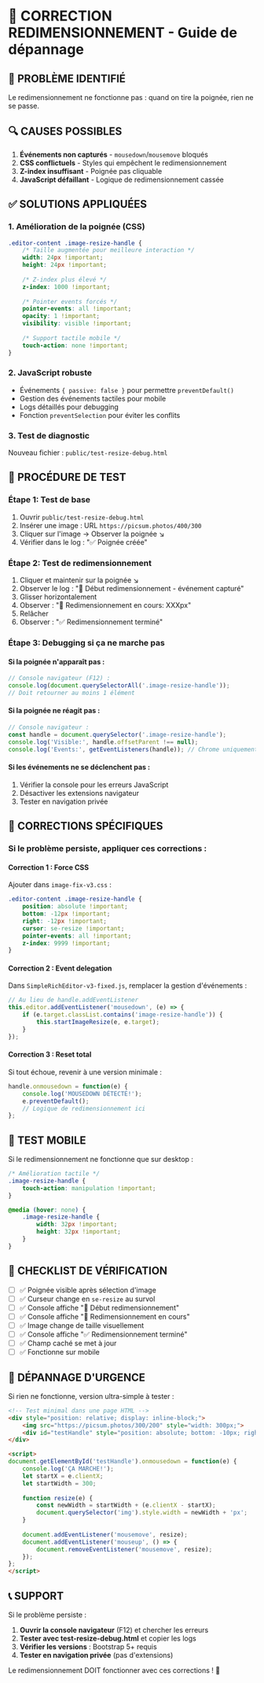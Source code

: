 # 🔧 CORRECTION REDIMENSIONNEMENT - Guide de dépannage

## 🎯 PROBLÈME IDENTIFIÉ

Le redimensionnement ne fonctionne pas : quand on tire la poignée, rien ne se passe.

## 🔍 CAUSES POSSIBLES

1. **Événements non capturés** - `mousedown`/`mousemove` bloqués
2. **CSS conflictuels** - Styles qui empêchent le redimensionnement 
3. **Z-index insuffisant** - Poignée pas cliquable
4. **JavaScript défaillant** - Logique de redimensionnement cassée

## ✅ SOLUTIONS APPLIQUÉES

### 1. **Amélioration de la poignée (CSS)**
```css
.editor-content .image-resize-handle {
    /* Taille augmentée pour meilleure interaction */
    width: 24px !important;
    height: 24px !important;
    
    /* Z-index plus élevé */
    z-index: 1000 !important;
    
    /* Pointer events forcés */
    pointer-events: all !important;
    opacity: 1 !important;
    visibility: visible !important;
    
    /* Support tactile mobile */
    touch-action: none !important;
}
```

### 2. **JavaScript robuste**
- Événements `{ passive: false }` pour permettre `preventDefault()`
- Gestion des événements tactiles pour mobile
- Logs détaillés pour debugging
- Fonction `preventSelection` pour éviter les conflits

### 3. **Test de diagnostic**
Nouveau fichier : `public/test-resize-debug.html`

## 🧪 PROCÉDURE DE TEST

### Étape 1: **Test de base**
1. Ouvrir `public/test-resize-debug.html`
2. Insérer une image : URL `https://picsum.photos/400/300`
3. Cliquer sur l'image → Observer la poignée ↘
4. Vérifier dans le log : "✅ Poignée créée"

### Étape 2: **Test de redimensionnement**
1. Cliquer et maintenir sur la poignée ↘
2. Observer le log : "🎯 Début redimensionnement - événement capturé"
3. Glisser horizontalement
4. Observer : "🔄 Redimensionnement en cours: XXXpx"
5. Relâcher
6. Observer : "✅ Redimensionnement terminé"

### Étape 3: **Debugging si ça ne marche pas**

#### Si la poignée n'apparaît pas :
```javascript
// Console navigateur (F12) :
console.log(document.querySelectorAll('.image-resize-handle'));
// Doit retourner au moins 1 élément
```

#### Si la poignée ne réagit pas :
```javascript
// Console navigateur :
const handle = document.querySelector('.image-resize-handle');
console.log('Visible:', handle.offsetParent !== null);
console.log('Events:', getEventListeners(handle)); // Chrome uniquement
```

#### Si les événements ne se déclenchent pas :
1. Vérifier la console pour les erreurs JavaScript
2. Désactiver les extensions navigateur
3. Tester en navigation privée

## 🔧 CORRECTIONS SPÉCIFIQUES

### Si le problème persiste, appliquer ces corrections :

#### **Correction 1 : Force CSS**
Ajouter dans `image-fix-v3.css` :
```css
.editor-content .image-resize-handle {
    position: absolute !important;
    bottom: -12px !important;
    right: -12px !important;
    cursor: se-resize !important;
    pointer-events: all !important;
    z-index: 9999 !important;
}
```

#### **Correction 2 : Event delegation**
Dans `SimpleRichEditor-v3-fixed.js`, remplacer la gestion d'événements :
```javascript
// Au lieu de handle.addEventListener
this.editor.addEventListener('mousedown', (e) => {
    if (e.target.classList.contains('image-resize-handle')) {
        this.startImageResize(e, e.target);
    }
});
```

#### **Correction 3 : Reset total**
Si tout échoue, revenir à une version minimale :
```javascript
handle.onmousedown = function(e) {
    console.log('MOUSEDOWN DÉTECTÉ!');
    e.preventDefault();
    // Logique de redimensionnement ici
};
```

## 📱 TEST MOBILE

Si le redimensionnement ne fonctionne que sur desktop :

```css
/* Amélioration tactile */
.image-resize-handle {
    touch-action: manipulation !important;
}

@media (hover: none) {
    .image-resize-handle {
        width: 32px !important;
        height: 32px !important;
    }
}
```

## 🎯 CHECKLIST DE VÉRIFICATION

- [ ] ✅ Poignée visible après sélection d'image
- [ ] ✅ Curseur change en `se-resize` au survol
- [ ] ✅ Console affiche "🎯 Début redimensionnement"
- [ ] ✅ Console affiche "🔄 Redimensionnement en cours"
- [ ] ✅ Image change de taille visuellement
- [ ] ✅ Console affiche "✅ Redimensionnement terminé"
- [ ] ✅ Champ caché se met à jour
- [ ] ✅ Fonctionne sur mobile

## 🚨 DÉPANNAGE D'URGENCE

Si rien ne fonctionne, version ultra-simple à tester :

```html
<!-- Test minimal dans une page HTML -->
<div style="position: relative; display: inline-block;">
    <img src="https://picsum.photos/300/200" style="width: 300px;">
    <div id="testHandle" style="position: absolute; bottom: -10px; right: -10px; width: 20px; height: 20px; background: blue; cursor: se-resize;">↘</div>
</div>

<script>
document.getElementById('testHandle').onmousedown = function(e) {
    console.log('ÇA MARCHE!');
    let startX = e.clientX;
    let startWidth = 300;
    
    function resize(e) {
        const newWidth = startWidth + (e.clientX - startX);
        document.querySelector('img').style.width = newWidth + 'px';
    }
    
    document.addEventListener('mousemove', resize);
    document.addEventListener('mouseup', () => {
        document.removeEventListener('mousemove', resize);
    });
};
</script>
```

## 📞 SUPPORT

Si le problème persiste :

1. **Ouvrir la console navigateur** (F12) et chercher les erreurs
2. **Tester avec test-resize-debug.html** et copier les logs
3. **Vérifier les versions** : Bootstrap 5+ requis
4. **Tester en navigation privée** (pas d'extensions)

Le redimensionnement DOIT fonctionner avec ces corrections ! 🎯

